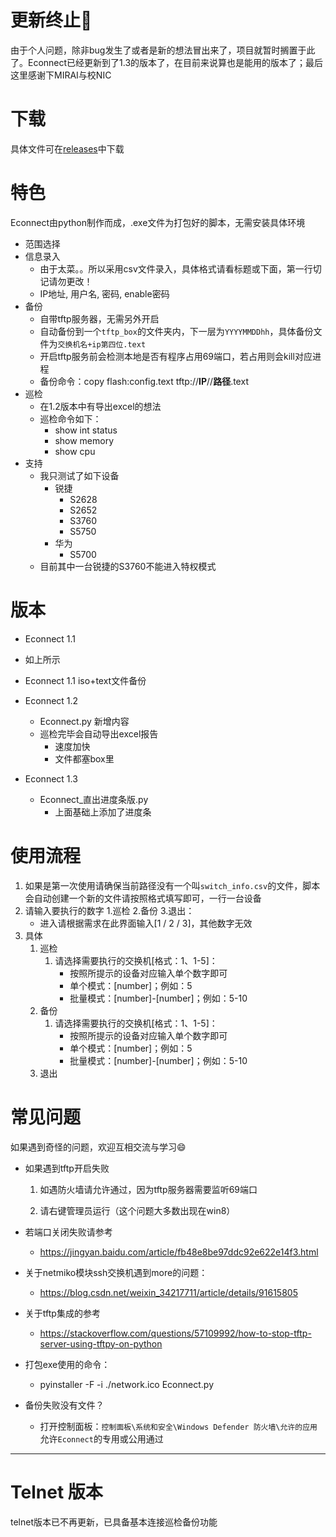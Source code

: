 # 更新终止🚧

由于个人问题，除非bug发生了或者是新的想法冒出来了，项目就暂时搁置于此了。Econnect已经更新到了1.3的版本了，在目前来说算也是能用的版本了；最后这里感谢下MIRAI与校NIC

# 下载

具体文件可在[releases](https://github.com/MLLR-L/Econnect/releases)中下载


# 特色

Econnect由python制作而成，.exe文件为打包好的脚本，无需安装具体环境

* 范围选择
* 信息录入
  * 由于太菜。。所以采用csv文件录入，具体格式请看标题或下面，第一行切记请勿更改！
  * IP地址, 用户名, 密码, enable密码
* 备份
  * 自带tftp服务器，无需另外开启
  * 自动备份到一个`tftp_box`的文件夹内，下一层为`YYYYMMDDhh`，具体备份文件为`交换机名+ip第四位.text`
  * 开启tftp服务前会检测本地是否有程序占用69端口，若占用则会kill对应进程
  * 备份命令：copy flash:config.text tftp://**IP**//**路径**.text
* 巡检
  * 在1.2版本中有导出excel的想法
  * 巡检命令如下：
    * show int status
    * show memory
    * show cpu
* 支持
  * 我只测试了如下设备
    * 锐捷
      * S2628
      * S2652
      * S3760
      * S5750
    * 华为
      * S5700
  * 目前其中一台锐捷的S3760不能进入特权模式

# 版本

*  Econnect 1.1

  * 如上所示
  * Econnect 1.1 iso+text文件备份
* Econnect 1.2

  * Econnect.py 新增内容
  * 巡检完毕会自动导出excel报告
    * 速度加快
    * 文件都塞box里
*  Econnect 1.3
   * Econnect_直出进度条版.py
     * 上面基础上添加了进度条

# 使用流程

1. 如果是第一次使用请确保当前路径没有一个叫`switch_info.csv`的文件，脚本会自动创建一个新的文件请按照格式填写即可，一行一台设备
2. 请输入要执行的数字  1.巡检 2.备份 3.退出：
   * 进入请根据需求在此界面输入[1 / 2 / 3]，其他数字无效
3. 具体
   1. 巡检
      1. 请选择需要执行的交换机[格式：1、1-5]：
         * 按照所提示的设备对应输入单个数字即可
         * 单个模式：[number]；例如：5
         * 批量模式：[number]-[number]；例如：5-10
   2. 备份
      1. 请选择需要执行的交换机[格式：1、1-5]：
         * 按照所提示的设备对应输入单个数字即可
         * 单个模式：[number]；例如：5
         * 批量模式：[number]-[number]；例如：5-10
   3. 退出


# 常见问题

如果遇到奇怪的问题，欢迎互相交流与学习😄️

* 如果遇到tftp开启失败

  1. 如遇防火墙请允许通过，因为tftp服务器需要监听69端口

  2. 请右键管理员运行（这个问题大多数出现在win8）
* 若端口关闭失败请参考

  * https://jingyan.baidu.com/article/fb48e8be97ddc92e622e14f3.html
* 关于netmiko模块ssh交换机遇到more的问题：

  * https://blog.csdn.net/weixin_34217711/article/details/91615805
* 关于tftp集成的参考

  * https://stackoverflow.com/questions/57109992/how-to-stop-tftp-server-using-tftpy-on-python
* 打包exe使用的命令：

   * pyinstaller  -F -i ./network.ico  Econnect.py
* 备份失败没有文件？
   * 打开控制面板：`控制面板\系统和安全\Windows Defender 防火墙\允许的应用`允许`Econnect`的专用或公用通过

-------
# Telnet 版本
telnet版本已不再更新，已具备基本连接巡检备份功能
